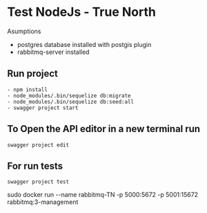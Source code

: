 # Test NodeJs - True North
Asumptions
- postgres database installed with postgis plugin
- rabbitmq-server installed

## Run project
```
- npm install
- node_modules/.bin/sequelize db:migrate
- node_modules/.bin/sequelize db:seed:all
- swagger project start
```

## To Open the API editor in a new terminal run
```
swagger project edit
```
## For run tests
```
swagger project test
```
sudo docker run --name rabbitmq-TN -p 5000:5672 -p 5001:15672 rabbitmq:3-management